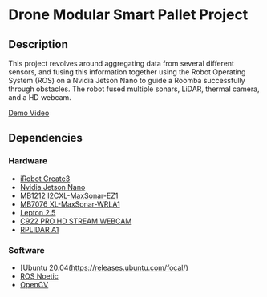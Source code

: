 # Drone Modular Smart Pallet Project
 
## Description

This project revolves around aggregating data from several different sensors, and fusing this information together using the Robot Operating System (ROS) on a Nvidia Jetson Nano to guide a Roomba successfully through obstacles. The robot fused multiple sonars, LiDAR, thermal camera, and a HD webcam.

[Demo Video](https://youtu.be/_4OKLJJEusI?si=xph7aODxUvgaRFug)

## Dependencies

### Hardware

* [iRobot Create3](https://edu.irobot.com/what-we-offer/create3)
* [Nvidia Jetson Nano](https://developer.nvidia.com/embedded/jetson-nano-developer-kit)
* [MB1212 I2CXL-MaxSonar-EZ1](https://maxbotix.com/products/mb1212)
* [MB7076 XL-MaxSonar-WRLA1](https://maxbotix.com/products/mb7076?gclid=Cj0KCQiAnfmsBhDfARIsAM7MKi1TKX0-ZKc2LfYgs0ZO18lp8OEcP0z7iW5X_hmBJ_8JmHD5qnDlXp8aAirIEALw_wcB&utm_medium=cpc&utm_source=google&utm_term=)
* [Lepton 2.5](https://www.flir.com/products/lepton/?vertical=microcam&segment=oem)
* [C922 PRO HD STREAM WEBCAM](https://www.logitech.com/en-us/products/webcams/c922-pro-stream-webcam.960-001087.html)
* [RPLIDAR A1](https://www.adafruit.com/product/4010?gad_source=1&gclid=Cj0KCQiAnfmsBhDfARIsAM7MKi3bpyDE5X3PF4ARmquFXwwDPTSNxspAGvLS4xSwt5ApEwIPIzj0Mc8aAqleEALw_wcB)

### Software

* [Ubuntu 20.04(https://releases.ubuntu.com/focal/)
* [ROS Noetic](https://wiki.ros.org/noetic)
* [OpenCV](https://opencv.org/releases/)
